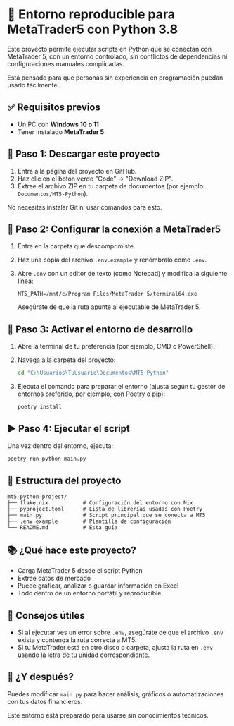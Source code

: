 # 🐍 Entorno reproducible para MetaTrader5 con Python 3.8

Este proyecto permite ejecutar scripts en Python que se conectan con MetaTrader 5, con un entorno controlado, sin conflictos de dependencias ni configuraciones manuales complicadas.

Está pensado para que personas sin experiencia en programación puedan usarlo fácilmente.

## ✅ Requisitos previos

- Un PC con **Windows 10 o 11**
- Tener instalado **MetaTrader 5**

## 📁 Paso 1: Descargar este proyecto

1. Entra a la página del proyecto en GitHub.
2. Haz clic en el botón verde "Code" → "Download ZIP".
3. Extrae el archivo ZIP en tu carpeta de documentos (por ejemplo: `Documentos/MT5-Python`).

No necesitas instalar Git ni usar comandos para esto.

## 🔧 Paso 2: Configurar la conexión a MetaTrader5

1. Entra en la carpeta que descomprimiste.
2. Haz una copia del archivo `.env.example` y renómbralo como `.env`.
3. Abre `.env` con un editor de texto (como Notepad) y modifica la siguiente línea:

   ```env
   MT5_PATH=/mnt/c/Program Files/MetaTrader 5/terminal64.exe
   ```

   Asegúrate de que la ruta apunte al ejecutable de MetaTrader 5.

## 🧪 Paso 3: Activar el entorno de desarrollo

1. Abre la terminal de tu preferencia (por ejemplo, CMD o PowerShell).
2. Navega a la carpeta del proyecto:

   ```sh
   cd "C:\Usuarios\TuUsuario\Documentos\MT5-Python"
   ```

3. Ejecuta el comando para preparar el entorno (ajusta según tu gestor de entornos preferido, por ejemplo, con Poetry o pip):

   ```sh
   poetry install
   ```

## ▶️ Paso 4: Ejecutar el script

Una vez dentro del entorno, ejecuta:

```sh
poetry run python main.py
```

## 📄 Estructura del proyecto

```
mt5-python-project/
├── flake.nix           # Configuración del entorno con Nix
├── pyproject.toml      # Lista de librerías usadas con Poetry
├── main.py             # Script principal que se conecta a MT5
├── .env.example        # Plantilla de configuración
└── README.md           # Esta guía
```

## 📚 ¿Qué hace este proyecto?

- Carga MetaTrader 5 desde el script Python
- Extrae datos de mercado
- Puede graficar, analizar o guardar información en Excel
- Todo dentro de un entorno portátil y reproducible

## 🧠 Consejos útiles

- Si al ejecutar ves un error sobre `.env`, asegúrate de que el archivo `.env` exista y contenga la ruta correcta a MT5.
- Si tu MetaTrader está en otro disco o carpeta, ajusta la ruta en `.env` usando la letra de tu unidad correspondiente.

## 🚀 ¿Y después?

Puedes modificar `main.py` para hacer análisis, gráficos o automatizaciones con tus datos financieros.

Este entorno está preparado para usarse sin conocimientos técnicos.
